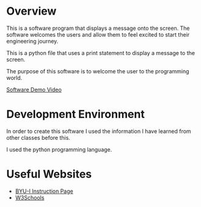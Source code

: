 # Overview

This is a software program that displays a message onto the screen. The software welcomes the users and allow them to feel excited to start their engineering journey.

This is a python file that uses a print statement to display a message to the screen.

The purpose of this software is to welcome the user to the programming world.

[Software Demo Video](http://youtube.link.goes.here)

# Development Environment

In order to create this software I used the information I have learned from other classes before this.

I used the python programming language.

# Useful Websites


* [BYU-I Instruction Page](https://byui-cse.github.io/cse310-course/lesson01/01-prove_campus.html)
* [W3Schools](https://www.w3schools.com/python/default.asp)
